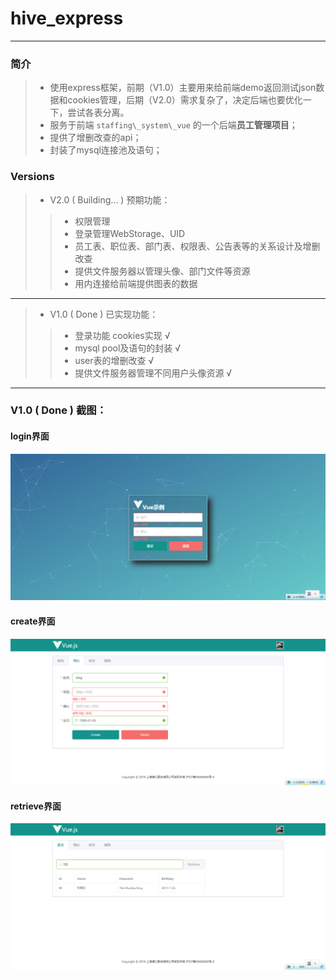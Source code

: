 # hive_express

--------------

### **简介**

> - 使用express框架，前期（V1.0）主要用来给前端demo返回测试json数据和cookies管理，后期（V2.0）需求复杂了，决定后端也要优化一下，尝试各表分离。
> - 服务于前端 `staffing\_system\_vue` 的一个后端**员工管理项目**；
> - 提供了增删改查的api；
> - 封装了mysql连接池及语句；

### **Versions**
> - V2.0 ( Building... )  预期功能：
> > - 权限管理
> > - 登录管理WebStorage、UID
> > - 员工表、职位表、部门表、权限表、公告表等的关系设计及增删改查
> > - 提供文件服务器以管理头像、部门文件等资源
> > - 用内连接给前端提供图表的数据

------
> - V1.0 ( Done )  已实现功能：
> > - 登录功能 cookies实现 √
> > - mysql pool及语句的封装 √
> > - user表的增删改查 √
> > - 提供文件服务器管理不同用户头像资源 √

----------

### **V1.0 ( Done ) 截图：**
#### login界面
![](/screen_views/login.png "login界面")
#### create界面
![](/screen_views/create.png "create界面")
#### retrieve界面
![](/screen_views/retrieve.png "retrieve界面")
